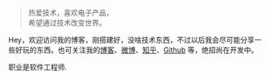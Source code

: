 > 热爱技术，喜欢电子产品，  
> 希望通过技术改变世界。

Hey，欢迎访问我的博客，刚搭建好，没啥技术东西，不过以后我会尽可能分享一些好玩的东西。也可关注我的[博客](http://rongmazhong.top)、[微博](weibo.com/)、[知乎](https://www.zhihu.com/people/)、[Github](http://github.com/rongmazhong) 等，绝招尚在开发中。

职业是软件工程师.
